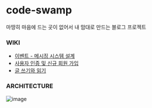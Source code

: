 # code-swamp
마땅히 마음에 드는 곳이 없어서 내 맘대로 만드는 블로그 프로젝트

### WIKI
- [이벤트 - 메시징 시스템 설계](https://github.com/Frog-Slayer/code-swamp-backend/wiki/%EC%9D%B4%EB%B2%A4%ED%8A%B8---%EB%A9%94%EC%8B%9C%EC%A7%95-%EC%8B%9C%EC%8A%A4%ED%85%9C)
- [사용자 인증 및 신규 회원 가입](https://github.com/Frog-Slayer/code-swamp-backend/wiki/%EC%82%AC%EC%9A%A9%EC%9E%90-%EC%9D%B8%EC%A6%9D-%EB%B0%8F-%EC%8B%A0%EA%B7%9C-%ED%9A%8C%EC%9B%90-%EA%B0%80%EC%9E%85)
- [글 쓰기와 읽기](https://github.com/Frog-Slayer/code-swamp-backend/wiki/%EA%B8%80-%EC%93%B0%EA%B8%B0%EC%99%80-%EC%9D%BD%EA%B8%B0)
    

### ARCHITECTURE

![image](https://github.com/user-attachments/assets/508997b2-a3f2-4dec-af07-5d09fe3797c3)
